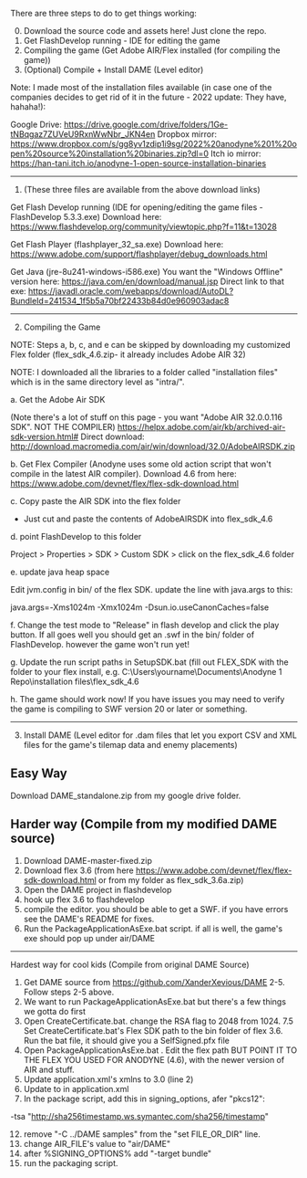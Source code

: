 There are three steps to do to get things working:

0. Download the source code and assets here! Just clone the repo.
1. Get FlashDevelop running - IDE for editing the game
2. Compiling the game (Get Adobe AIR/Flex installed (for compiling the game))
3. (Optional) Compile + Install DAME (Level editor)

Note: I made most of the installation files available (in case one of the companies decides to get rid of it in the future - 2022 update: They have, hahaha!): 

Google Drive: https://drive.google.com/drive/folders/1Ge-tNBqgaz7ZUVeU9RxnWwNbr_JKN4en
Dropbox mirror: https://www.dropbox.com/s/gg8yv1zdip1i9sg/2022%20anodyne%201%20open%20source%20installation%20binaries.zip?dl=0 
Itch io mirror: https://han-tani.itch.io/anodyne-1-open-source-installation-binaries

----------
1. (These three files are available from the above download links)

Get Flash Develop running (IDE for opening/editing the game files - FlashDevelop 5.3.3.exe)
Download here: https://www.flashdevelop.org/community/viewtopic.php?f=11&t=13028

Get Flash Player (flashplayer_32_sa.exe)
Download here: https://www.adobe.com/support/flashplayer/debug_downloads.html

Get Java (jre-8u241-windows-i586.exe)
You want the "Windows Offline" version here: https://java.com/en/download/manual.jsp
Direct link to that exe: https://javadl.oracle.com/webapps/download/AutoDL?BundleId=241534_1f5b5a70bf22433b84d0e960903adac8


---------------------
2. Compiling the Game

NOTE: Steps a, b, c, and e can be skipped by downloading my customized Flex folder (flex_sdk_4.6.zip- it already includes Adobe AIR 32)

NOTE: I downloaded all the libraries to a folder called "installation files"  which is in the same directory level as "intra/".

a. Get the Adobe Air SDK 

(Note there's a lot of stuff on this page - you want "Adobe AIR 32.0.0.116 SDK". NOT THE COMPILER)
https://helpx.adobe.com/air/kb/archived-air-sdk-version.html#
Direct download: http://download.macromedia.com/air/win/download/32.0/AdobeAIRSDK.zip


b. Get Flex Compiler (Anodyne uses some old action script that won't compile in the latest AIR compiler). Download 4.6 from here:
https://www.adobe.com/devnet/flex/flex-sdk-download.html

c. Copy paste the AIR SDK into the flex folder

- Just cut and paste the contents of AdobeAIRSDK into flex_sdk_4.6 

d. point FlashDevelop to this folder

Project > Properties > SDK > Custom SDK > click on the flex_sdk_4.6 folder

e. update java heap space

Edit jvm.config in bin/ of the flex SDK. update the line with java.args to this:

java.args=-Xms1024m -Xmx1024m -Dsun.io.useCanonCaches=false

f. Change the test mode to "Release" in flash develop and click the play button. If all goes well you should get an .swf in the bin/ folder of FlashDevelop. however the game won't run yet!

g. Update the run script paths in SetupSDK.bat (fill out FLEX_SDK with the folder to your flex install, e.g. C:\Users\yourname\Documents\Anodyne 1 Repo\installation files\flex_sdk_4.6

h. The game should work now! If you have issues you may need to verify the game is compiling to SWF version 20 or later or something.

----------
3. Install DAME (Level editor for .dam files that let you export CSV and XML files for the game's tilemap data and enemy placements)

Easy Way
--------
Download DAME_standalone.zip from my google drive folder.

Harder way (Compile from my modified DAME source)
---------- 

1. Download DAME-master-fixed.zip
2. Download flex 3.6 (from here https://www.adobe.com/devnet/flex/flex-sdk-download.html or from my folder as flex_sdk_3.6a.zip)
3. Open the DAME project in flashdevelop
4. hook up flex 3.6 to flashdevelop
5. compile the editor. you should be able to get a SWF. if you have errors see the DAME's README for fixes.
6. Run the PackageApplicationAsExe.bat script. if all is well, the game's exe should pop up under air/DAME 

---------------
Hardest way for cool kids (Compile from original DAME Source)

1. Get DAME source from 
https://github.com/XanderXevious/DAME
2-5. Follow steps 2-5 above.
6. We want to run PackageApplicationAsExe.bat but there's a few things we gotta do first
7. Open CreateCertificate.bat. change the RSA flag to 2048 from 1024. 
7.5 Set CreateCertificate.bat's Flex SDK path to the bin folder of flex 3.6. Run the bat file, it should give you a SelfSigned.pfx file
8. Open PackageApplicationAsExe.bat . Edit the flex path BUT POINT IT TO THE FLEX YOU USED FOR ANODYNE (4.6), with the newer version of AIR and stuff.
9. Update application.xml's xmlns to 3.0 (line 2)
10. Update <version> to <versionNumber> in application.xml
11. In the package script, add this in signing_options, afer "pkcs12":

-tsa "http://sha256timestamp.ws.symantec.com/sha256/timestamp"

12. remove "-C ../DAME samples" from the "set FILE_OR_DIR" line.
13. change AIR_FILE's value to "air/DAME"
14. after %SIGNING_OPTIONS% add "-target bundle"
15. run the packaging script. 
